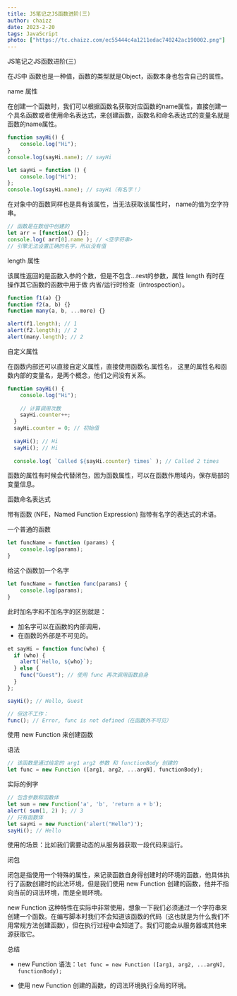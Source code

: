 ```yaml
---
title: JS笔记之JS函数进阶(三)
author: chaizz
date: 2023-2-20
tags: JavaScript
photo: ["https://tc.chaizz.com/ec55444c4a1211edac740242ac190002.png"]
---
```


<!--more-->

JS笔记之JS函数进阶(三)

在JS中 函数也是一种值，函数的类型就是Object，函数本身也包含自己的属性。

name 属性

在创建一个函数时，我们可以根据函数名获取对应函数的name属性，直接创建一个具名函数或者使用命名表达式，来创建函数，函数名和命名表达式的变量名就是函数的name属性。

```js
function sayHi() {
    console.log("Hi");
}
console.log(sayHi.name); // sayHi

let sayHi = function () {
    console.log("Hi");
};
console.log(sayHi.name); // sayHi（有名字！）
```

在对象中的函数同样也是具有该属性，当无法获取该属性时， name的值为空字符串。

```js
// 函数是在数组中创建的
let arr = [function() {}];
console.log( arr[0].name ); // <空字符串>
// 引擎无法设置正确的名字，所以没有值
```



length 属性

该属性返回的是函数入参的个数，但是不包含...rest的参数，属性 length 有时在操作其它函数的函数中用于做 内省/运行时检查（introspection）。

```js
function f1(a) {}
function f2(a, b) {}
function many(a, b, ...more) {}

alert(f1.length); // 1
alert(f2.length); // 2
alert(many.length); // 2
```



自定义属性

在函数内部还可以直接自定义属性，直接使用函数名.属性名， 这里的属性名和函数内部的变量名，是两个概念，他们之间没有关系。

```js
function sayHi() {
    console.log("Hi");
  
    // 计算调用次数
    sayHi.counter++;
  }
  sayHi.counter = 0; // 初始值
  
  sayHi(); // Hi
  sayHi(); // Hi
  
  console.log( `Called ${sayHi.counter} times` ); // Called 2 times
```



函数的属性有时候会代替闭包，因为函数属性，可以在函数作用域内，保存局部的变量信息。



函数命名表达式

带有函数 (NFE，Named Function Expression) 指带有名字的表达式的术语。

一个普通的函数

```js
let funcName = function (params) {
    console.log(params);
}
```

给这个函数加一个名字

```js
let funcName = function func(params) {
    console.log(params);
}
```

此时加名字和不加名字的区别就是：

- 加名字可以在函数的内部调用，
- 在函数的外部是不可见的。

```js
et sayHi = function func(who) {
  if (who) {
    alert(`Hello, ${who}`);
  } else {
    func("Guest"); // 使用 func 再次调用函数自身
  }
};

sayHi(); // Hello, Guest

// 但这不工作：
func(); // Error, func is not defined（在函数外不可见）
```



使用 new Function 来创建函数

语法

```js
// 该函数是通过给定的 arg1 arg2 参数 和 functionBody 创建的
let func = new Function ([arg1, arg2, ...argN], functionBody);
```

实际的例字

```js
// 包含参数和函数体
let sum = new Function('a', 'b', 'return a + b');
alert( sum(1, 2) ); // 3
// 只有函数体
let sayHi = new Function('alert("Hello")');
sayHi(); // Hello
```

使用的场景：比如我们需要动态的从服务器获取一段代码来运行。



闭包

闭包是指使用一个特殊的属性，来记录函数自身得创建时的环境的函数，他具体执行了函数创建时的此法环境，但是我们使用 new Function 创建的函数，他并不指向当前的词法环境，而是全局环境。

new Function 这种特性在实际中非常使用，想象一下我们必须通过一个字符串来创建一个函数。在编写脚本时我们不会知道该函数的代码（这也就是为什么我们不用常规方法创建函数），但在执行过程中会知道了。我们可能会从服务器或其他来源获取它。



总结

- new Function 语法：`let func = new Function ([arg1, arg2, ...argN], functionBody);`

- 使用 new Function 创建的函数，的词法环境执行全局的环境。